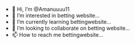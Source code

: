 - 👋 Hi, I’m @Amanuuuu11
- 👀 I’m interested in betting website...
- 🌱 I’m currently learning bettingwebsite...
- 💞️ I’m looking to collaborate on betting website...
- 📫 How to reach me bettingwebsite...

<!---
Amanuuuu11/Amanuuuu11 is a ✨ special ✨ repository because its `README.md` (this file) appears on your GitHub profile.
You can click the Preview link to take a look at your changes.
--->

